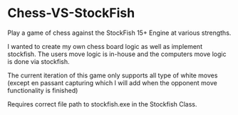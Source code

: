 # Chess-VS-StockFish
Play a game of chess against the StockFish 15+ Engine at various strengths.

I wanted to create my own chess board logic as well as implement stockfish. The users move logic is in-house and the computers move logic is done via stockfish.

The current iteration of this game only supports all type of white moves (except en passant capturing which I will add when the opponent move functionality is finished) 

Requires correct file path to stockfish.exe in the Stockfish Class.
